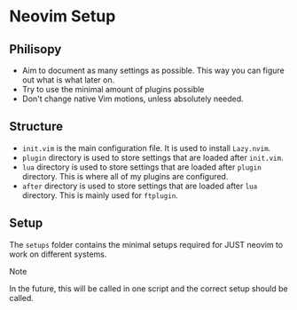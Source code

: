 # Neovim Setup

## Philisopy

- Aim to document as many settings as possible. This way you can figure out what is what later on.
- Try to use the minimal amount of plugins possible
- Don't change native Vim motions, unless absolutely needed.

## Structure

- `init.vim` is the main configuration file. It is used to install `Lazy.nvim`.
- `plugin` directory is used to store settings that are loaded after `init.vim`.
- `lua` directory is used to store settings that are loaded after `plugin` directory. This is where all of my plugins are configured.
- `after` directory is used to store settings that are loaded after `lua` directory. This is mainly used for `ftplugin`.

## Setup

The `setups` folder contains the minimal setups required for JUST neovim to work on different systems. 

> [!NOTE]
> In the future, this will be called in one script and the correct setup should be called.
